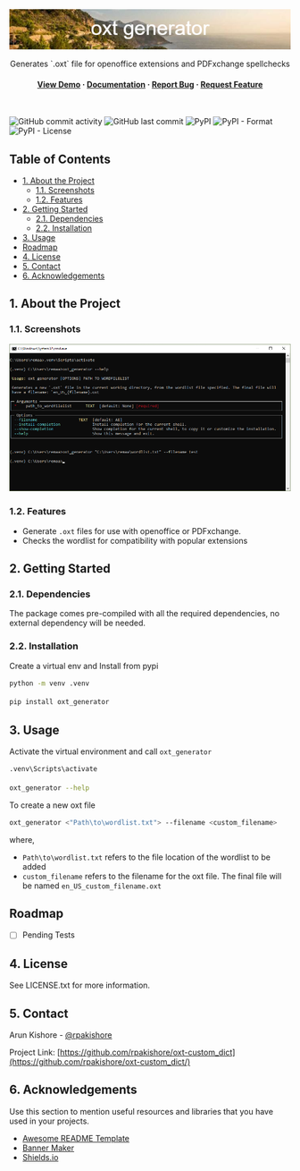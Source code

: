 <!--- Heading --->
<div align="center">
  <img src="assets/banner.png" alt="banner" width="auto" height="auto" />
  <p>
    Generates `.oxt` file for openoffice extensions and PDFxchange spellchecks
  </p>
<h4>
    <a href="assets/screenshot.png">View Demo</a>
  <span> · </span>
    <a href="https://github.com/rpakishore/oxt-custom_dict">Documentation</a>
  <span> · </span>
    <a href="https://github.com/rpakishore/oxt-custom_dict/issues/">Report Bug</a>
  <span> · </span>
    <a href="https://github.com/rpakishore/oxt-custom_dict/issues/">Request Feature</a>
  </h4>
</div>
<br />

![GitHub commit activity](https://img.shields.io/github/commit-activity/m/rpakishore/oxt-custom_dict)
![GitHub last commit](https://img.shields.io/github/last-commit/rpakishore/oxt-custom_dict)
![PyPI](https://img.shields.io/pypi/v/oxt_generator)
![PyPI - Format](https://img.shields.io/pypi/format/oxt_generator)
![PyPI - License](https://img.shields.io/pypi/l/oxt_generator)

<!-- Table of Contents -->
<h2>Table of Contents</h2>

- [1. About the Project](#1-about-the-project)
  - [1.1. Screenshots](#11-screenshots)
  - [1.2. Features](#12-features)
- [2. Getting Started](#2-getting-started)
  - [2.1. Dependencies](#21-dependencies)
  - [2.2. Installation](#22-installation)
- [3. Usage](#3-usage)
- [Roadmap](#roadmap)
- [4. License](#4-license)
- [5. Contact](#5-contact)
- [6. Acknowledgements](#6-acknowledgements)

<!-- About the Project -->
## 1. About the Project
<!-- Screenshots -->
### 1.1. Screenshots

<div align="center"> 
  <img src="assets/screenshot.png" alt="screenshot" />
</div>

<!-- Features -->
### 1.2. Features

- Generate `.oxt` files for use with openoffice or PDFxchange.
- Checks the wordlist for compatibility with popular extensions

<!-- Getting Started -->
## 2. Getting Started

### 2.1. Dependencies

The package comes pre-compiled with all the required dependencies, no external dependency will be needed.

<!-- Installation -->
### 2.2. Installation

Create a virtual env and Install from pypi

```bash
python -m venv .venv

pip install oxt_generator
```
<!-- Usage -->
## 3. Usage

Activate the virtual environment and call `oxt_generator`

```bash
.venv\Scripts\activate

oxt_generator --help
```

To create a new oxt file

```bash
oxt_generator <"Path\to\wordlist.txt"> --filename <custom_filename>
```

where,

- `Path\to\wordlist.txt` refers to the file location of the wordlist to be added
- `custom_filename` refers to the filename for the oxt file. The final file will be named `en_US_custom_filename.oxt`

## Roadmap

- [ ] Pending Tests

<!-- License -->
## 4. License

See LICENSE.txt for more information.

<!-- Contact -->
## 5. Contact

Arun Kishore - [@rpakishore](mailto:pypi@rpakishore.co.in)

Project Link: [https://github.com/rpakishore/oxt-custom_dict](https://github.com/rpakishore/oxt-custom_dict/)

<!-- Acknowledgments -->
## 6. Acknowledgements

Use this section to mention useful resources and libraries that you have used in your projects.

- [Awesome README Template](https://github.com/Louis3797/awesome-readme-template/blob/main/README-WITHOUT-EMOJI.md)
- [Banner Maker](https://banner.godori.dev/)
- [Shields.io](https://shields.io/)
